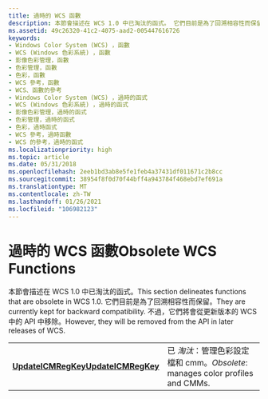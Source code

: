 ```yaml
---
title: 過時的 WCS 函數
description: 本節會描述在 WCS 1.0 中已淘汰的函式。 它們目前是為了回溯相容性而保留。 不過，它們將會從更新版本的 WCS 中的 API 中移除。
ms.assetid: 49c26320-41c2-4075-aad2-005447616726
keywords:
- Windows Color System (WCS) ，函數
- WCS (Windows 色彩系統) ，函數
- 影像色彩管理，函數
- 色彩管理，函數
- 色彩，函數
- WCS 參考，函數
- WCS、函數的參考
- Windows Color System (WCS) ，過時的函式
- WCS (Windows 色彩系統) ，過時的函式
- 影像色彩管理，過時的函式
- 色彩管理，過時的函式
- 色彩，過時函式
- WCS 參考，過時函數
- WCS 的參考，過時的函式
ms.localizationpriority: high
ms.topic: article
ms.date: 05/31/2018
ms.openlocfilehash: 2eeb1bd3ab8e5fe1feb4a37431df011671c2b8cc
ms.sourcegitcommit: 38954f8f0d70f44bff4a943784f468ebd7ef691a
ms.translationtype: MT
ms.contentlocale: zh-TW
ms.lasthandoff: 01/26/2021
ms.locfileid: "106982123"
---
```

# <a name="obsolete-wcs-functions"></a><span data-ttu-id="bc284-119">過時的 WCS 函數</span><span class="sxs-lookup"><span data-stu-id="bc284-119">Obsolete WCS Functions</span></span>

<span data-ttu-id="bc284-120">本節會描述在 WCS 1.0 中已淘汰的函式。</span><span class="sxs-lookup"><span data-stu-id="bc284-120">This section delineates functions that are obsolete in WCS 1.0.</span></span> <span data-ttu-id="bc284-121">它們目前是為了回溯相容性而保留。</span><span class="sxs-lookup"><span data-stu-id="bc284-121">They are currently kept for backward compatibility.</span></span> <span data-ttu-id="bc284-122">不過，它們將會從更新版本的 WCS 中的 API 中移除。</span><span class="sxs-lookup"><span data-stu-id="bc284-122">However, they will be removed from the API in later releases of WCS.</span></span>



|                                            |                                              |
|--------------------------------------------|----------------------------------------------|
| [<span data-ttu-id="bc284-123">**UpdateICMRegKey**</span><span class="sxs-lookup"><span data-stu-id="bc284-123">**UpdateICMRegKey**</span></span>](/windows/desktop/api/Wingdi/nf-wingdi-updateicmregkeya) | <span data-ttu-id="bc284-124">已 *淘汰*：管理色彩設定檔和 cmm。</span><span class="sxs-lookup"><span data-stu-id="bc284-124">*Obsolete*: manages color profiles and CMMs.</span></span> |



 

 

 




